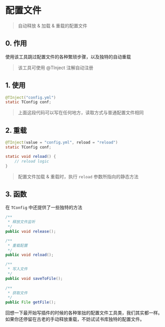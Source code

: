 # 配置文件
> 自动释放 & 加载 & 重载的配置文件

## 0. 作用
使用该工具跳过配置文件的各种繁琐步骤，以及独特的自动重载

> 该工具可使用 @TInject 注解自动注册

## 1. 使用
```java
@TInject("config.yml")
static TConfig conf;
```

> 上面这段代码可以写在任何地方，读取方式与普通配置文件相同

## 2. 重载
```java
@TInject(value = "config.yml", reload = "reload")
static TConfig conf;

static void reload() {
    // reload logic
}
```

> 配置文件加载 & 重载时，执行 ``reload`` 参数所指向的静态方法

## 3. 函数
在 ``TConfig`` 中还提供了一些独特的方法
```java
/**
 * 释放文件监听
 */
public void release();

/**
 * 重载配置
 */
public void reload();

/**
 * 写入文件
 */
public void saveToFile();
    
/**
 * 获取文件
 */
public File getFile();
```

回想一下最开始写插件的时候的各种笨拙的配置文件工具类，我们其实都一样。  
如果你还停留在古老的手动释放重载，不妨试试书库独特的配置文件。
